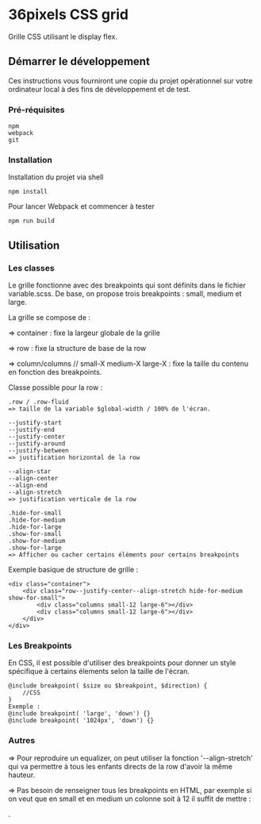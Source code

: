 # 36pixels CSS grid

Grille CSS utilisant le display flex.

## Démarrer le développement

Ces instructions vous fourniront une copie du projet opérationnel sur votre ordinateur local à des fins de développement et de test.

### Pré-réquisites

```
npm
webpack
git
```

### Installation

Installation du projet via shell

```
npm install
```

Pour lancer Webpack et commencer à tester

```
npm run build
```

## Utilisation  

### Les classes

Le grille fonctionne avec des breakpoints qui sont définits dans le fichier variable.scss. De base, on propose trois breakpoints : small, medium et large.

La grille se compose de :

=> container : fixe la largeur globale de la grille

=> row : fixe la structure de base de la row

=> column/columns // small-X medium-X large-X : fixe la taille du contenu en fonction des breakpoints.

Classe possible pour la row :
```
.row / .row-fluid
=> taille de la variable $global-width / 100% de l'écran.

--justify-start
--justify-end
--justify-center
--justify-around
--justify-between
=> justification horizontal de la row

--align-star
--align-center
--align-end
--align-stretch
=> justification verticale de la row

.hide-for-small
.hide-for-medium
.hide-for-large
.show-for-small
.show-for-medium
.show-for-large
=> Afficher ou cacher certains éléments pour certains breakpoints
```

Exemple basique de structure de grille :
```
<div class="container">
    <div class="row--justify-center--align-stretch hide-for-medium show-for-small">
        <div class="columns small-12 large-6"></div>
        <div class="columns small-12 large-6"></div>
    </div>
</div>
```

### Les Breakpoints

En CSS, il est possible d'utiliser des breakpoints pour donner un style spécifique à certains élements selon la taille de l'écran.

```
@include breakpoint( $size ou $breakpoint, $direction) {
    //CSS
}
Exemple :
@include breakpoint( 'large', 'down') {}
@include breakpoint( '1024px', 'down') {}
```

### Autres

=> Pour reproduire un equalizer, on peut utiliser la fonction '--align-stretch' qui va permettre à tous les enfants directs de la row d'avoir la même hauteur.

=> Pas besoin de renseigner tous les breakpoints en HTML, par exemple si on veut que en small et en medium un colonne soit à 12 il suffit de mettre : <div class="small-12 large-6 column">.
